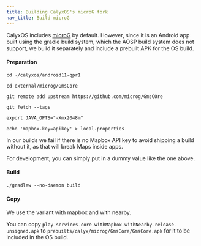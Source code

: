 ```yaml
---
title: Building CalyxOS's microG fork
nav_title: Build microG
---
```


CalyxOS includes [microG](https://github.com/microG) by default. However, since it is an Android app built using the gradle build system, which the AOSP build system does not support, we build it separately and include a prebuilt APK for the OS build.

#### Preparation

`cd ~/calyxos/android11-qpr1`

`cd external/microg/GmsCore`

`git remote add upstream https://github.com/microg/GmsCOre`

`git fetch --tags`

`export JAVA_OPTS="-Xmx2048m"`

`echo 'mapbox.key=apikey' > local.properties`

In our builds we fail if there is no Mapbox API key to avoid shipping a build without it, as that will break Maps inside apps.

For development, you can simply put in a dummy value like the one above.

#### Build

`
./gradlew --no-daemon build
`

#### Copy

We use the variant with mapbox and with nearby.

You can copy `play-services-core-withMapbox-withNearby-release-unsigned.apk` to `prebuilts/calyx/microg/GmsCore/GmsCore.apk` for it to be included in the OS build.